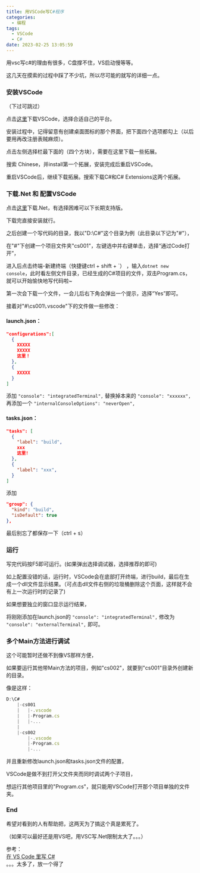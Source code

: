 ```yaml
---
title: 用VSCode写C#程序
categories:
  - 编程
tags:
  - VSCode
  - C#
date: 2023-02-25 13:05:59
---
```


用vsc写c#的理由有很多，C盘撑不住，VS启动慢等等。

这几天在摸索的过程中踩了不少坑，所以尽可能的就写的详细一点。

### 安装VSCode

（下过可跳过）

点击[这里](https://code.visualstudio.com/Download)下载VSCode，选择合适自己的平台。

安装过程中，记得留意有创建桌面图标的那个界面，把下面四个选项都勾上（以后要用再改注册表贼麻烦）。

点击左侧选择栏最下面的（四个方块），需要在这里下载一些拓展。

搜索 Chinese，并install第一个拓展，安装完成后重启VSCode。

重启VSCode后，继续下载拓展。搜索下载C#和C# Extensions这两个拓展。

### 下载.Net 和 配置VSCode

点击[这里](https://dotnet.microsoft.com/zh-cn/download)下载.Net，有选择困难可以下长期支持版。

下载完直接安装就行。

之后创建一个写代码的目录，我以"D:\C#\"这个目录为例（此目录以下记为"#\"），

在"#\"下创建一个项目文件夹"cs001"，左键选中并右键单击，选择“通过Code打开”，

进入后点击终端-新建终端（快捷键ctrl + shift + \`） ，输入`dotnet new console`，此时看左侧文件目录，已经生成的C#项目的文件，双击Program.cs，就可以开始愉快地写代码啦~

第一次会下载一个文件，一会儿后右下角会弹出一个提示，选择“Yes”即可。

接着对"#\cs001\\.vscode\"下的文件做一些修改：

#### launch.json：

``` json
"configurations":[
  {
    XXXXX
    XXXXX
    这里！
  },
  {
    XXXXX
  }
]
```
添加
`"console": "integratedTerminal",`
替换掉本来的
`"console": "xxxxxx",`
再添加一个
`"internalConsoleOptions": "neverOpen",`

#### tasks.json：

``` json
"tasks": [
  {
    "label": "build",
    xxx
    这里!
  },
  {
    "label": "xxx",
  }
]
```
添加
``` json
"group": {
  "kind": "build",
  "isDefault": true
},
```
最后别忘了都保存一下（ctrl + s）

### 运行

写完代码按F5即可运行。(如果弹出选择调试器，选择推荐的即可)

如上配置没错的话，运行时，VSCode会在底部打开终端，进行build，最后在生成一个dll文件显示结果。（可点击dll文件右侧的垃圾桶删除这个页面，这样就不会有上一次运行时的记录了)

如果想要独立的窗口显示运行结果，

将刚刚添加在launch.json的
`"console": "integratedTerminal",`
修改为
`"console": "externalTerminal",`
即可。

### 多个Main方法进行调试

这个可能暂时还做不到像VS那样方便，

如果要运行其他带Main方法的项目，例如"cs002"，就要到"cs001"目录外创建新的目录。

像是这样：
``` js
D:\C#
    |-cs001
    |   |-.vscode
    |   |-Program.cs
    |   |-...
    |
    |-cs002
        |-.vscode
        |-Program.cs
        |-...
```
并且重新修改launch.json和tasks.json文件的配置，

VSCode是做不到打开父文件夹而同时调试两个子项目，

想运行其他项目里的"Program.cs"，就只能用VSCode打开那个项目单独的文件夹。

### End

希望对看到的人有帮助把，这两天为了搞这个真是累死了。

（如果可以最好还是用VS吧，用VSC写.Net限制太大了。。。）

参考：  
[在 VS Code 里写 C#](https://zhuanlan.zhihu.com/p/85678408)  
。。。太多了，放一个得了